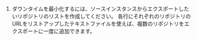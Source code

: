 1. ダウンタイムを最小化するには、ソースインスタンスからエクスポートしたいリポジトリのリストを作成してください。 各行にそれぞれのリポジトリのURLをリストアップしたテキストファイルを使えば、複数のリポジトリをエクスポートに一度に追加できます。
